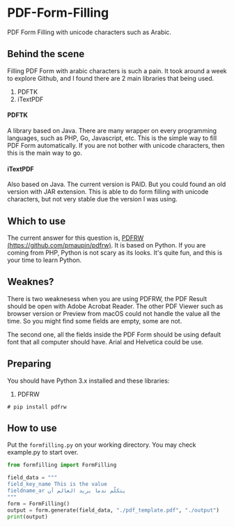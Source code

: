 # PDF-Form-Filling
PDF Form Filling with unicode characters such as Arabic. 

## Behind the scene

Filling PDF Form with arabic characters is such a pain. It took around a week to explore Github, and I found there are 2 main libraries that being used.

1. PDFTK
2. iTextPDF

#### PDFTK

A library based on Java. There are many wrapper on every programming languages, such as PHP, Go, Javascript, etc. This is the simple way to fill PDF Form automatically. If you are not bother with unicode characters, then this is the main way to go. 

#### iTextPDF

Also based on Java. The current version is PAID. But you could found an old version with JAR extension. This is able to do form filling with unicode characters, but not very stable due the version I was using. 

## Which to use

The current answer for this question is, [PDFRW (https://github.com/pmaupin/pdfrw)](https://github.com/pmaupin/pdfrw). It is based on Python. If you are coming from PHP, Python is not scary as its looks. It's quite fun, and this is your time to learn Python.

## Weaknes?

There is two weaknesess when you are using PDFRW, the PDF Result should be open with Adobe Acrobat Reader. The other PDF Viewer such as browser version or Preview from macOS could not handle the value all the time. So you might find some fields are empty, some are not.

The second one, all the fields inside the PDF Form should be using default font that all computer should have. Arial and Helvetica could be use.

## Preparing

You should have Python 3.x installed and these libraries:

1. PDFRW
```text
# pip install pdfrw
```
## How to use

Put the `formfilling.py` on your working directory. You may check example.py to start over.

```python
from formfilling import FormFilling

field_data = """
field_key_name This is the value
fieldname_ar ندما يريد العالم أن ‪يتكلّم ‬
"""
form = FormFilling()
output = form.generate(field_data, "./pdf_template.pdf", "./output")
print(output)
```


